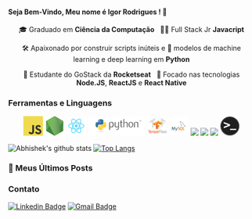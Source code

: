
<h4>
  Seja Bem-Vindo, Meu nome é Igor Rodrigues ! 🤳️
</h4>
<p align="center">
  🎓 Graduado em <b>Ciência da Computação</b> &nbsp; 👨‍💻️ Full Stack Jr <b>Javacript</b>
</p>
<p align="center">
  🛠️ Apaixonado por construir scripts inúteis e 🤖️ modelos de machine learning e deep learning em  <b>Python</b>
</p>
<p align="center">
  🚀 Estudante do GoStack da <b>Rocketseat</b> &nbsp; 🎯 Focado nas tecnologias <b>Node.JS</b>, <b>ReactJS</b> e <b>React Native</b>
</p>
   
<h3>Ferramentas e Linguagens</h3>


<p align="center">
<img height="40" src="https://raw.githubusercontent.com/github/explore/80688e429a7d4ef2fca1e82350fe8e3517d3494d/topics/javascript/javascript.png"/>
<img height="40" src="https://raw.githubusercontent.com/github/explore/80688e429a7d4ef2fca1e82350fe8e3517d3494d/topics/nodejs/nodejs.png"/>
<img height="40" src="https://raw.githubusercontent.com/github/explore/80688e429a7d4ef2fca1e82350fe8e3517d3494d/topics/react/react.png"/>
<img height="40" src="https://raw.githubusercontent.com/willtheorangeguy/Python-Logo-Widgets/master/pythonlogogif.gif"/>
<img height="40" src="https://raw.githubusercontent.com/github/explore/80688e429a7d4ef2fca1e82350fe8e3517d3494d/topics/tensorflow/tensorflow.png"/> 
<img height="40" src="https://raw.githubusercontent.com/github/explore/80688e429a7d4ef2fca1e82350fe8e3517d3494d/topics/mysql/mysql.png"/> 
<img height="40" src="https://user-images.githubusercontent.com/24623425/36042969-f87531d4-0d8a-11e8-9dee-e87ab8c6a9e3.png"/> 
<img height="40" src="https://camo.githubusercontent.com/9b74122cee0058e9bc59b360be70c216de35c16f/68747470733a2f2f7765626173736574732e6d6f6e676f64622e636f6d2f5f636f6d5f6173736574732f636d732f6d6f6e676f64622d6c6f676f2d7267622d6a36773237316731786e2e6a7067"/> 
<img height="40" src="https://git-scm.com/images/logos/1color-lightbg@2x.png"/> 
<img height="40" src="https://raw.githubusercontent.com/github/explore/80688e429a7d4ef2fca1e82350fe8e3517d3494d/topics/terminal/terminal.png">



</p>

![Abhishek's github stats](https://github-readme-stats.vercel.app/api?username=igorsteixeira94&show_icons=true&hide_border=true)
[![Top Langs](https://github-readme-stats.vercel.app/api/top-langs/?username=igorsteixeira94&layout=compact)](https://github.com/anuraghazra/github-readme-stats)

### 📕 Meus Últimos Posts

<!-- BLOG:START -->
<!-- BLOG:END -->

### Contato
[![Linkedin Badge](https://img.shields.io/badge/-Igor%20Rodrigues-6633cc?style=flat-square&logo=Linkedin&logoColor=white&link=https://www.linkedin.com/in/igorsteixeira94/)](https://www.linkedin.com/in/igorsteixeira94/) 
[![Gmail Badge](https://img.shields.io/badge/igorsteixeira94@gmail.com-6633cc?style=flat-square&logo=Gmail&logoColor=white&link=mailto:igorsteixeira94@gmail.com)](mailto:igorsteixeira94@gmail.com) 


